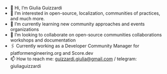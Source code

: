 - 👋 Hi, I’m Giulia Guizzardi
- 👀 I’m interested in open-source, localization, communities of practices, and much more. 
- 🌱 I’m currently learning new community approaches and events organizations
- 💞️ I’m looking to collaborate on open-source communities collaborations workshops and documentation
- 🖇 Currently working as a Developer Community Manager for platformengineering.org and Score.dev
- 📫 How to reach me: guizzardi.giulia@gmail.com / telegram: giuliaguizzardi

